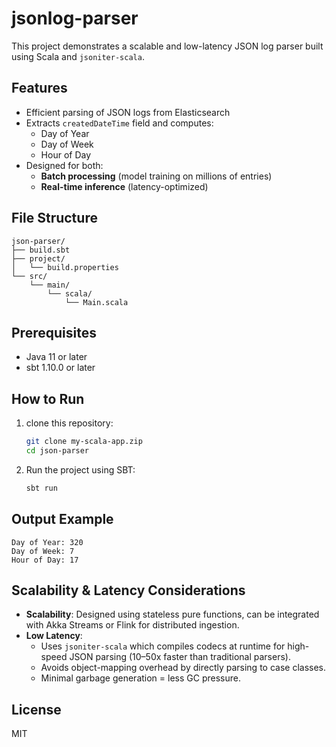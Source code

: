 # jsonlog-parser

This project demonstrates a scalable and low-latency JSON log parser built using Scala and `jsoniter-scala`.

## Features

- Efficient parsing of JSON logs from Elasticsearch
- Extracts `createdDateTime` field and computes:
  - Day of Year
  - Day of Week
  - Hour of Day
- Designed for both:
  - **Batch processing** (model training on millions of entries)
  - **Real-time inference** (latency-optimized)

## File Structure

```
json-parser/
├── build.sbt
├── project/
│   └── build.properties
└── src/
    └── main/
        └── scala/
            └── Main.scala
```

## Prerequisites

- Java 11 or later
- sbt 1.10.0 or later

## How to Run

1. clone this repository:
   ```bash
   git clone my-scala-app.zip
   cd json-parser
   ```

2. Run the project using SBT:
   ```bash
   sbt run
   ```

## Output Example

```
Day of Year: 320
Day of Week: 7
Hour of Day: 17
```

## Scalability & Latency Considerations

- **Scalability**: Designed using stateless pure functions, can be integrated with Akka Streams or Flink for distributed ingestion.
- **Low Latency**: 
  - Uses `jsoniter-scala` which compiles codecs at runtime for high-speed JSON parsing (10–50x faster than traditional parsers).
  - Avoids object-mapping overhead by directly parsing to case classes.
  - Minimal garbage generation = less GC pressure.

## License

MIT
